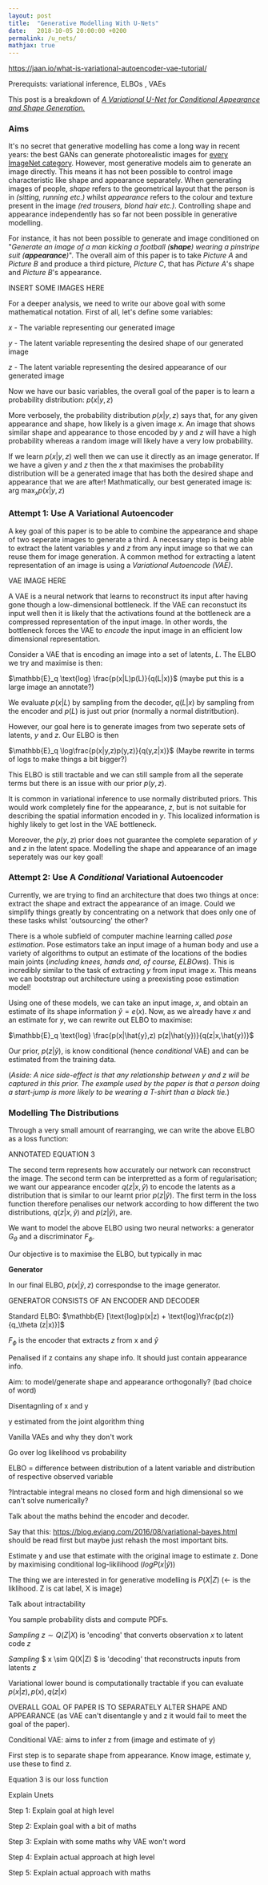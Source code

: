 ```yaml
---
layout: post
title:  "Generative Modelling With U-Nets"
date:   2018-10-05 20:00:00 +0200
permalink: /u_nets/
mathjax: true
---
```


https://jaan.io/what-is-variational-autoencoder-vae-tutorial/

Prerequists: variational inference, ELBOs , VAEs

This post is a breakdown of [*A Variational U-Net for Conditional Appearance and Shape Generation.*](https://arxiv.org/pdf/1804.04694.pdf)

### Aims

It's no secret that generative modelling has come a long way in recent years: the best GANs can generate photorealistic images for [every ImageNet category](https://arxiv.org/pdf/1610.09585.pdf). However, most generative models aim to generate an image directly. This means it has not been possible to control image characteristic like shape and appearance separately. When generating images of people, *shape* refers to the geometrical layout that the person is in *(sitting, running etc.)* whilst *appearance* refers to the colour and texture present in the image *(red trousers, blond hair etc.)*. Controlling shape and appearance independently has so far not been possible in generative modelling.

For instance, it has not been possible to generate and image conditioned on "*Generate an image of a man kicking a football (**shape**) wearing a pinstripe suit (**appearance**)*". The overall aim of this paper is to take *Picture A* and *Picture B* and produce a third picture, *Picture C*, that has *Picture A*'s shape and *Picture B*'s appearance.

INSERT SOME IMAGES HERE

For a deeper analysis, we need to write our above goal with some mathematical notation. First of all, let's define some variables:

$x$ - The variable representing our generated image

$y$ - The latent variable representing the desired shape of our generated image

$z$ - The latent variable representing the desired appearance of our generated image

Now we have our basic variables, the overall goal of the paper is to learn a probability distribution: $p(x|y,z)$

More verbosely, the probability distribution $p(x|y,z)$ says that, for any given appearance and shape, how likely is a given image $x$. An image that shows similar shape and appearance to those encoded by $y$ and $z$ will have a high probability whereas a random image will likely have a very low probability. 

If we learn $p(x|y,z)$ well then we can use it directly as an image generator. If we have a given $y$ and $z$ then the $x$ that maximises the probability distribution will be a generated image that has both the desired shape and appearance that we are after! Mathmatically, our best generated image is: $\text{arg max}_x p(x|y,z)$

### Attempt 1: Use A Variational Autoencoder

A key goal of this paper is to be able to combine the appearance and shape of two seperate images to generate a third. A necessary step is being able to extract the latent variables $y$ and $z$ from any input image so that we can reuse them for image generation. A common method for extracting a latent representation of an image is using a *Variational Autoencode (VAE)*.

VAE IMAGE HERE

A VAE is a neural network that learns to reconstruct its input after having gone though a low-dimensional bottleneck. If the VAE can reconstuct its input well then it is likely that the activations found at the bottleneck are a compressed representation of the input image. In other words, the bottleneck forces the VAE to *encode* the input image in an efficient low dimensional representation.

Consider a VAE that is encoding an image into a set of latents, $L$. The ELBO we try and maximise is then:

$\mathbb{E}_q \text{log} \frac{p(x|L)p(L)}{q(L|x)}$ (maybe put this is a large image an annotate?)

We evaluate $p(x|L)$ by sampling from the decoder, $q(L|x)$ by sampling from the encoder and $p(L)$ is just out prior (normally a normal distritbution).

However, our goal here is to generate images from two seperate sets of latents, $y$ and $z$. Our ELBO is then 

$\mathbb{E}_q \log\frac{p(x|y,z)p(y,z)}{q(y,z|x)}$ (Maybe rewrite in terms of logs to make things a bit bigger?)

This ELBO is still tractable and we can still sample from all the seperate terms but there is an issue with our prior $p(y,z)$. 

It is common in variational inference to use normally distributed priors. This would work completely fine for the appearance, $z$, but is not suitable for describing the spatial information encoded in $y$. This localized information is highly likely to get lost in the VAE bottleneck.

Moreover, the $p(y,z)$ prior does not guarantee the complete separation of $y$ and $z$ in the latent space. Modelling the shape and appearance of an image seperately was our key goal!

### Attempt 2: Use A *Conditional* Variational Autoencoder

Currently, we are trying to find an architecture that does two things at once: extract the shape and extract the appearance of an image.  Could we simplify things greatly by concentrating on a network that does only one of these tasks whilst 'outsourcing' the other?

There is a whole subfield of computer machine learning called *pose estimation*. Pose estimators take an input image of a human body and use a variety of algorithms to output an estimate of the locations of the bodies main joints (*including knees, hands and, of course, ELBOws*). This is incredibly similar to the task of extracting $y$ from input image $x$. This means we can bootstrap out architecture using a preexisting pose estimation model!

Using one of these models, we can take an input image, $x$, and obtain an estimate of its shape information $\hat{y} = e(x)$. Now, as we already have $x$ and an estimate for $y$, we can rewrite out ELBO to maximise:

$\mathbb{E}_q \text{log} \frac{p(x|\hat{y},z) p(z|\hat{y})}{q(z|x,\hat{y})}$ 

Our prior, $p(z|\hat{y})$, is know conditional (hence $conditional$ VAE) and can be estimated from the training data. 

(*Aside: A nice side-effect is that any relationship between $y$ and $z$ will be captured in this prior. The example used by the paper is that a person doing a start-jump is more likely to be wearing a T-shirt than a black tie.*)

### Modelling The Distributions

Through a very small amount of rearranging, we can write the above ELBO as a loss function:

ANNOTATED EQUATION 3

The second term represents how accurately our network can reconstruct the image. The second term can be interpretted as a form of regularisation; we want our appearance encoder $q(z|x,\hat y)$ to encode the latents as a distribution that is similar to our learnt prior $p(z| \hat y)$. The first term in the loss function therefore penalises our network according to how different the two distributions, $q(z| x, \hat y)$ and $p(z|\hat y)$, are.

We want to model the above ELBO using two neural networks: a generator $G_\theta$ and a discriminator $F_\phi$.

Our objective is to maximise the ELBO, but typically in mac 

**Generator**

In our final ELBO, $p(x|\hat{y},z)$ correspondse to the image generator.

GENERATOR CONSISTS OF AN ENCODER AND DECODER





Standard ELBO: $\mathbb{E} [\text{log}p(x|z) + \text{log}\frac{p(z)}{q_\theta (z|x)}]$



$F_\phi$ is the encoder that extracts $z$ from x and $\hat y$ 

Penalised if z contains any shape info. It should just contain appearance info.



Aim: to model/generate shape and appearance orthogonally? (bad choice of word)

Disentagnling of x and y

y estimated from the joint algorithm thing

Vanilla VAEs and why they don't work

Go over log likelihood vs probability

ELBO = difference between distribution of a latent variable and distribution of respective observed variable

?Intractable integral means no closed form and high dimensional so we can't solve numerically?

Talk about the maths behind the encoder and decoder.

Say that this: https://blog.evjang.com/2016/08/variational-bayes.html should be read first but maybe just rehash the most important bits.

Estimate y and use that estimate with the original image to estimate z. Done by maximising conditional log-likilihood ($log P(x|\hat{y})$)

The thing we are interested in for generative modelling is $P(X|Z)$ (<- is the liklihood. Z is cat label, X is image)

Talk about intractability

You sample probability dists and compute PDFs.

*Sampling* $z \sim Q(Z|X)$ is 'encoding' that converts observation $x$ to latent code $z$

*Sampling* $ x \sim Q(X|Z) $ is 'decoding' that reconstructs inputs from latents $z$

Variational lower bound is computationally tractable if you can evaluate $p(x|z), p(x), q(z|x)$ 

OVERALL GOAL OF PAPER IS TO SEPARATELY ALTER SHAPE AND APPEARANCE (as VAE can't disentangle y and z it would fail to meet the goal of the paper).

Conditional VAE: aims to infer z from (image and estimate of y)

First step is to separate shape from appearance. Know image, estimate y, use these to find z.

Equation 3 is our loss function

Explain Unets



Step 1: Explain goal at high level

Step 2: Explain goal with a bit of maths

Step 3: Explain with some maths why VAE won't word

Step 4: Explain actual approach at high level

Step 5: Explain actual approach with maths
